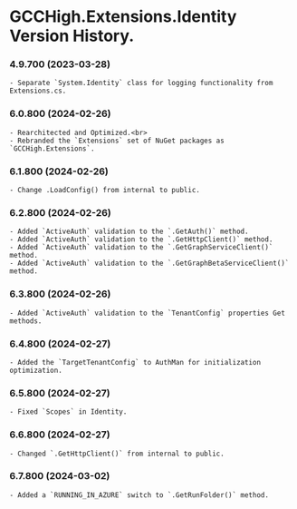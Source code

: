﻿# GCCHigh.Extensions.Identity Version History.

### **4.9.700 (2023-03-28)**<br>
	- Separate `System.Identity` class for logging functionality from Extensions.cs.

### **6.0.800 (2024-02-26)**<br>
	- Rearchitected and Optimized.<br>
	- Rebranded the `Extensions` set of NuGet packages as `GCCHigh.Extensions`.

### **6.1.800 (2024-02-26)**<br>
	- Change .LoadConfig() from internal to public.

### **6.2.800 (2024-02-26)**<br>
	- Added `ActiveAuth` validation to the `.GetAuth()` method.
	- Added `ActiveAuth` validation to the `.GetHttpClient()` method.
	- Added `ActiveAuth` validation to the `.GetGraphServiceClient()` method.
	- Added `ActiveAuth` validation to the `.GetGraphBetaServiceClient()` method.

### **6.3.800 (2024-02-26)**<br>
	- Added `ActiveAuth` validation to the `TenantConfig` properties Get methods.

### **6.4.800 (2024-02-27)**<br>
	- Added the `TargetTenantConfig` to AuthMan for initialization optimization.

### **6.5.800 (2024-02-27)**<br>
	- Fixed `Scopes` in Identity.

### **6.6.800 (2024-02-27)**<br>
	- Changed `.GetHttpClient()` from internal to public.

### **6.7.800 (2024-03-02)**<br>
	- Added a `RUNNING_IN_AZURE` switch to `.GetRunFolder()` method.
